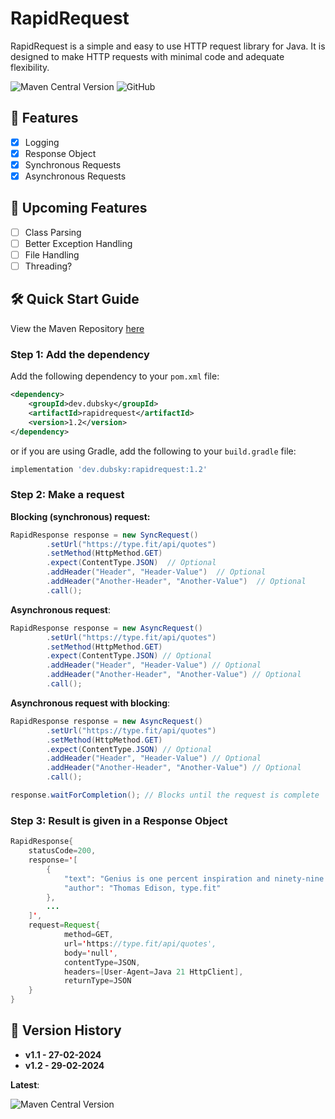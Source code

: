 # RapidRequest
RapidRequest is a simple and easy to use HTTP request library for Java.
It is designed to make HTTP requests with minimal code and adequate flexibility.

![Maven Central Version](https://img.shields.io/maven-central/v/dev.dubsky/RapidRequest?style=for-the-badge)
![GitHub](https://img.shields.io/github/license/dubskysteam/RapidRequest?style=for-the-badge)

## 🌟 Features
- [X] Logging
- [X] Response Object
- [X] Synchronous Requests
- [X] Asynchronous Requests

## 🚀 Upcoming Features
- [ ] Class Parsing
- [ ] Better Exception Handling
- [ ] File Handling
- [ ] Threading?

## 🛠️ Quick Start Guide

View the Maven Repository [here](https://central.sonatype.com/artifact/dev.dubsky/RapidRequest)

### Step 1: Add the dependency

Add the following dependency to your `pom.xml` file:
```xml
<dependency>
    <groupId>dev.dubsky</groupId>
    <artifactId>rapidrequest</artifactId>
    <version>1.2</version>
</dependency>
```
or if you are using Gradle, add the following to your `build.gradle` file:
```gradle
implementation 'dev.dubsky:rapidrequest:1.2'
```

### Step 2: Make a request

**Blocking (synchronous) request:**
```java
RapidResponse response = new SyncRequest()
        .setUrl("https://type.fit/api/quotes")
        .setMethod(HttpMethod.GET)
        .expect(ContentType.JSON)  // Optional
        .addHeader("Header", "Header-Value")  // Optional
        .addHeader("Another-Header", "Another-Value")  // Optional
        .call();
```

**Asynchronous request**:
```java
RapidResponse response = new AsyncRequest()
        .setUrl("https://type.fit/api/quotes")
        .setMethod(HttpMethod.GET)
        .expect(ContentType.JSON) // Optional
        .addHeader("Header", "Header-Value") // Optional
        .addHeader("Another-Header", "Another-Value") // Optional
        .call();
```

**Asynchronous request with blocking**:
```java
RapidResponse response = new AsyncRequest()
        .setUrl("https://type.fit/api/quotes")
        .setMethod(HttpMethod.GET)
        .expect(ContentType.JSON) // Optional
        .addHeader("Header", "Header-Value") // Optional
        .addHeader("Another-Header", "Another-Value") // Optional
        .call();

response.waitForCompletion(); // Blocks until the request is complete
```

### Step 3: Result is given in a Response Object
```java
RapidResponse{
    statusCode=200, 
    response='[
        {
            "text": "Genius is one percent inspiration and ninety-nine percent perspiration.",
            "author": "Thomas Edison, type.fit"
        },
        ...
    ]',
    request=Request{
            method=GET,
            url='https://type.fit/api/quotes',
            body='null',
            contentType=JSON,
            headers=[User-Agent=Java 21 HttpClient],
            returnType=JSON
    }
}
```

## 📌 Version History

- **v1.1 - 27-02-2024**
- **v1.2 - 29-02-2024**

__Latest__:

![Maven Central Version](https://img.shields.io/maven-central/v/dev.dubsky/RapidRequest)